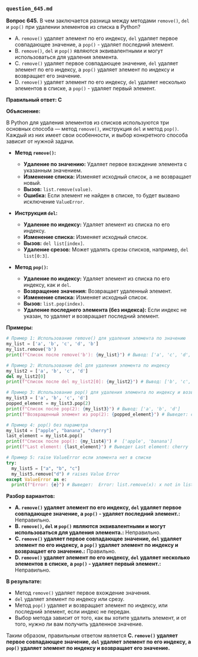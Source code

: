 ### `question_645.md`

**Вопрос 645.** В чем заключается разница между методами `remove()`, `del` и `pop()` при удалении элементов из списка в Python?

-   A.  `remove()` удаляет элемент по его индексу, `del` удаляет первое совпадающее значение, a `pop()` - удаляет последний элемент.
-  B. `remove()`, `del` и `pop()` являются эквивалентными и могут использоваться для удаления элемента.
-   C. `remove()` удаляет первое совпадающее значение, `del` удаляет элемент по его индексу, а `pop()` удаляет элемент по индексу и возвращает его значение.
-   D.  `remove()` удаляет элемент по его индексу,  `del` удаляет несколько элементов в списке, а `pop()` - удаляет первый элемент.

**Правильный ответ: C**

**Объяснение:**

В Python для удаления элементов из списков используются три основных способа — метод `remove()`, инструкция `del` и метод `pop()`. Каждый из них имеет свои особенности, и выбор конкретного способа зависит от нужной задачи.

*   **Метод `remove()`:**
    *   **Удаление по значению:** Удаляет первое вхождение элемента с указанным значением.
    *   **Изменение списка:** Изменяет исходный список, а не возвращает новый.
    *   **Вызов:** `list.remove(value)`.
    *   **Ошибка:** Если элемент не найден в списке, то будет вызвано исключение `ValueError`.

*   **Инструкция `del`:**
    *   **Удаление по индексу:** Удаляет элемент из списка по его индексу.
    *   **Изменение списка:** Изменяет исходный список.
    *   **Вызов:** `del list[index]`.
    *  **Удаление срезов:** Может удалять срезы списков, например, `del list[0:3]`.
*   **Метод `pop()`:**
    *   **Удаление по индексу:** Удаляет элемент из списка по его индексу, как и `del`.
    *  **Возвращение значения:** Возвращает удаленный элемент.
    *    **Изменение списка:** Изменяет исходный список.
    *  **Вызов:** `list.pop(index)`.
    * **Удаление последнего элемента (без индекса):** Если индекс не указан, то удаляет и возвращает последний элемент.

**Примеры:**

```python
# Пример 1: Использование remove() для удаления элемента по значению
my_list = ['a', 'b', 'c', 'd', 'b']
my_list.remove('b')
print(f"Список после remove('b'): {my_list}") # Вывод: ['a', 'c', 'd', 'b']

# Пример 2: Использование del для удаления элемента по индексу
my_list2 = ['a', 'b', 'c', 'd']
del my_list2[0]
print(f"Список после del my_list2[0]: {my_list2}") # Вывод: ['b', 'c', 'd']

# Пример 3: Использование pop() для удаления элемента по индексу и возвращения его значения
my_list3 = ['a', 'b', 'c', 'd']
popped_element = my_list3.pop(2)
print(f"Список после pop(2): {my_list3}") # Вывод: ['a', 'b', 'd']
print(f"Возвращенный элемент из pop(2): {popped_element}") # Выведет: c

# Пример 4: pop() без параметра
my_list4 = ["apple", "banana", "cherry"]
last_element = my_list4.pop()
print(f"Список после pop(): {my_list4}") #  ['apple', 'banana']
print(f"Last element: {last_element}") # Выведет Last element: cherry

# Пример 5: raise ValueError если элемента нет в списке
try:
  my_list5 = ["a", "b", "c"]
  my_list5.remove("d") # raises Value Error
except ValueError as e:
  print(f"Error: {e}") # Выведет:  Error: list.remove(x): x not in list

```

**Разбор вариантов:**
*   **A. `remove()` удаляет элемент по его индексу, `del` удаляет первое совпадающее значение, a `pop()` - удаляет последний элемент.:** Неправильно.
*   **B. `remove()`, `del` и `pop()` являются эквивалентными и могут использоваться для удаления элемента.:** Неправильно.
*  **C. `remove()` удаляет первое совпадающее значение, `del` удаляет элемент по его индексу, а `pop()` удаляет элемент по индексу и возвращает его значение.:** Правильно.
*   **D.  `remove()` удаляет элемент по его индексу,  `del` удаляет несколько элементов в списке, а `pop()` - удаляет первый элемент.:** Неправильно.

**В результате:**
*   Метод `remove()` удаляет первое вхождение значения.
*   `del` удаляет элемент по индексу или срезу.
*   Метод `pop()` удаляет и возвращает элемент по индексу, или последний элемент, если индекс не передан.
*  Выбор метода зависит от того, как вы хотите удалить элемент, и от того, нужно ли вам получить удаленное значение.

Таким образом, правильным ответом является **C. `remove()` удаляет первое совпадающее значение, `del` удаляет элемент по его индексу, а `pop()` удаляет элемент по индексу и возвращает его значение.**
